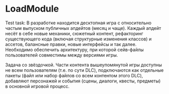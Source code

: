 # LoadModule
 Test task: В разработке находится десктопная игра с относительно частым выпуском публичных апдейтов (месяц и чаще). Каждый апдейт несёт в себе новые механики, сюжетный контент, рефакторинг существующего кода (включая структурные изменения классов) и ассетов, балансные правки, новые интерфейсы и так далее.
Необходимо обеспечить архитектуру, при которой сейв-файлы пользователей совместимы между версиями игры.

Задача со звёздочкой. Части контента вышеупомянутой игры доступны не всем пользователям (т.е. по сути DLC), подключаются как отдельные пакеты (файл или набор файлов со всем контентом этого DLC), добавляют персонажей и события (сцены, диалоги, квесты, предметы) в основной игровой процесс.
